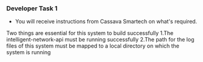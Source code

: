### Developer Task 1 

* You will receive instructions from Cassava Smartech on what's required.

Two things are essential for this system to build successfully
1.The intelligent-network-api must be running successfully
2.The path for the log files of this system must be mapped to a local directory on which the system is running



